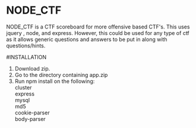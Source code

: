 # NODE_CTF
NODE_CTF is a CTF scoreboard for more offensive based CTF's. This uses jquery , node, and express. However, this could be used for any type of ctf as it allows generic questions and answers to be put in along with questions/hints.


#INSTALLATION
1. Download zip.</br>
2. Go to the directory containing app.zip</br>
3. Run npm install on the following:</br>
  cluster</br>
  express</br>
  mysql</br>
  md5</br>
  cookie-parser</br>
  body-parser</br>

